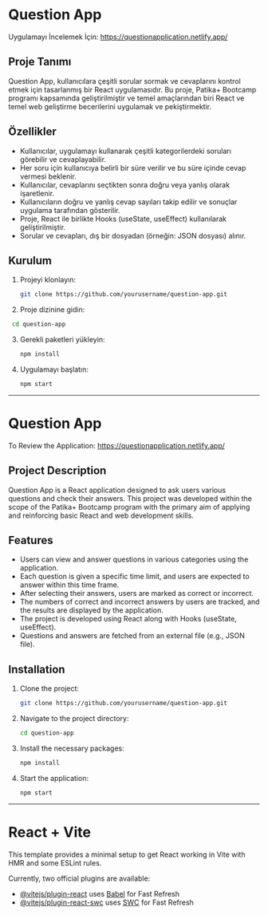 # Question App

Uygulamayı İncelemek İçin: https://questionapplication.netlify.app/ 

## Proje Tanımı

Question App, kullanıcılara çeşitli sorular sormak ve cevaplarını kontrol etmek için tasarlanmış bir React uygulamasıdır. Bu proje, Patika+ Bootcamp programı kapsamında geliştirilmiştir ve temel amaçlarından biri React ve temel web geliştirme becerilerini uygulamak ve pekiştirmektir.

## Özellikler

- Kullanıcılar, uygulamayı kullanarak çeşitli kategorilerdeki soruları görebilir ve cevaplayabilir.
- Her soru için kullanıcıya belirli bir süre verilir ve bu süre içinde cevap vermesi beklenir.
- Kullanıcılar, cevaplarını seçtikten sonra doğru veya yanlış olarak işaretlenir.
- Kullanıcıların doğru ve yanlış cevap sayıları takip edilir ve sonuçlar uygulama tarafından gösterilir.
- Proje, React ile birlikte Hooks (useState, useEffect) kullanılarak geliştirilmiştir.
- Sorular ve cevapları, dış bir dosyadan (örneğin: JSON dosyası) alınır.

## Kurulum

1. Projeyi klonlayın:

   ```bash
   git clone https://github.com/yourusername/question-app.git

2. Proje dizinine gidin:

  ```bash
   cd question-app
   ```
  
3. Gerekli paketleri yükleyin:

   ```bash
   npm install
   ```

4. Uygulamayı başlatın:

   ```bash
   npm start
   ```
-------------------------------------------------------------------------------------------------------------------------------
# Question App

To Review the Application: https://questionapplication.netlify.app/

## Project Description

Question App is a React application designed to ask users various questions and check their answers. This project was developed within the scope of the Patika+ Bootcamp program with the primary aim of applying and reinforcing basic React and web development skills.

## Features

- Users can view and answer questions in various categories using the application.
- Each question is given a specific time limit, and users are expected to answer within this time frame.
- After selecting their answers, users are marked as correct or incorrect.
- The numbers of correct and incorrect answers by users are tracked, and the results are displayed by the application.
- The project is developed using React along with Hooks (useState, useEffect).
- Questions and answers are fetched from an external file (e.g., JSON file).

## Installation

1. Clone the project:

   ```bash
   git clone https://github.com/yourusername/question-app.git
   ```

2. Navigate to the project directory:

   ```bash
   cd question-app
   ```

3. Install the necessary packages:

   ```bash
   npm install
   ```

4. Start the application:

   ```bash
   npm start
   ```

-------------------------------------------------------------------------------------------------------------------------------
# React + Vite

This template provides a minimal setup to get React working in Vite with HMR and some ESLint rules.

Currently, two official plugins are available:

- [@vitejs/plugin-react](https://github.com/vitejs/vite-plugin-react/blob/main/packages/plugin-react/README.md) uses [Babel](https://babeljs.io/) for Fast Refresh
- [@vitejs/plugin-react-swc](https://github.com/vitejs/vite-plugin-react-swc) uses [SWC](https://swc.rs/) for Fast Refresh
